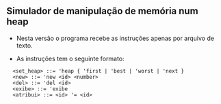 ## Simulador de manipulação de memória num heap
  
  - Nesta versão o programa recebe as instruções apenas por arquivo de texto.
  
  - As instruções tem o seguinte formato:
```
  <set_heap> ::= 'heap { 'first | 'best | 'worst | 'next }
  <new> ::= 'new <id> <number>
  <del> ::= 'del <id>
  <exibe> ::= 'exibe
  <atribui> ::= <id> '= <id>
```
